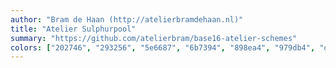 ```yaml
---
author: "Bram de Haan (http://atelierbramdehaan.nl)"
title: "Atelier Sulphurpool"
summary: "https://github.com/atelierbram/base16-atelier-schemes"
colors: ["202746", "293256", "5e6687", "6b7394", "898ea4", "979db4", "dfe2f1", "f5f7ff", "c94922", "c76b29", "c08b30", "ac9739", "22a2c9", "3d8fd1", "6679cc", "9c637a"]
---
```

